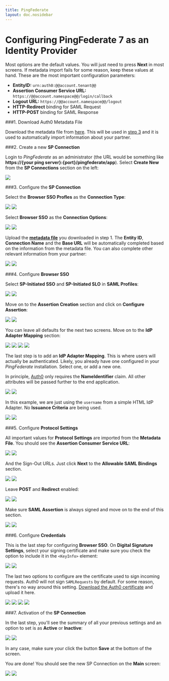 ```yaml
---
title: PingFederate
layout: doc.nosidebar
---
```

# Configuring PingFederate 7 as an Identity Provider

Most options are the default values. You will just need to press __Next__ in most screens. If metadata import fails for some reason, keep these values at hand. These are the most important configuration parameters:

* __EntityID:__ `urn:auth0:@@account.tenant@@`
* __Assertion Consumer Service URL:__ `https://@@account.namespace@@/login/callback`
* __Logout URL:__ `https://@@account.namespace@@/logout`
* __HTTP-Redirect__ binding for SAML Request
* __HTTP-POST__ binding for SAML Response


###1. Download Auth0 Metadata File

Download the metadata file from [here](https://@@account.namespace@@/samlp/metadata). This will be used in [step 3](ping7#3) and it is used to automatically import information about your partner.

###2. Create a new __SP Connection__

Login to _PingFederate_ as an administrator (the URL would be something like __https://{your ping server}:{port}/pingfederate/app__). Select __Create New__ from the __SP Connections__ section on the left:

![](img/ping-1.png)

###3. Configure the __SP Connection__

Select the __Browser SSO Profles__ as the __Connection Type__:

![](http://puu.sh/3ZKQg.png)
![](img/ping-2.png)

Select __Browser SSO__ as the __Connection Options__:

![](http://puu.sh/3ZKUx.png)
![](img/ping-3.png)

Upload the [__metadata file__](https://@@account.namespace@@/samlp/metadata) you downloaded in step 1. The __Entity ID__, __Connection Name__ and the __Base URL__ will be automatically completed based on the information from the metadata file. You can also complete other relevant information from your partner:

![](http://puu.sh/3ZL2v.png)
![](img/ping-4.png)

###4. Configure __Browser SSO__

Select __SP-Initiated SSO__ and __SP-Initiated SLO__ in __SAML Profiles__:

![](http://puu.sh/3ZLwv.png)
![](img/ping-5.png)

Move on to the __Assertion Creation__ section and click on __Configure Assertion__:

![](http://puu.sh/3ZLzH.png)
![](img/ping-6.png)

You can leave all defaults for the next two screens. Move on to the __IdP Adapter Mapping__ section: 

![](http://puu.sh/3ZLBg.png)
![](img/ping-7.png)
![](http://puu.sh/3ZLBL.png)
![](img/ping-8.png)

The last step is to add an __IdP Adapter Mapping__. This is where users will actually be authenticated. Likely, you already have one configured in your _PingFederate_ installation. Select one, or add a new one.

In principle, [Auth0](http://auth0.com) only requires the __NameIdentifier__ claim. All other  attributes will be passed further to the end application.

![](http://puu.sh/3ZVAD.png)
![](img/ping-9.png)

In this example, we are just using the `username` from a simple HTML IdP Adapter. No __Issuance Criteria__ are being used. 

![](http://puu.sh/3ZVJg.png)
![](img/ping-10.png)

###5. Configure __Protocol Settings__

All important values for __Protocol Settings__ are imported from the __Metadata File__. You should see the __Assertion Consumer Service URL__:

![](http://puu.sh/3ZVM7.png)
![](img/ping-11.png)

And the Sign-Out URLs. Just click __Next__ to the __Allowable SAML Bindings__ section.

![](http://puu.sh/3ZVQb.png)
![](img/ping-12.png)

Leave __POST__ and __Redirect__ enabled:

![](http://puu.sh/3ZVSQ.png)
![](img/ping-13.png)

Make sure __SAML Assertion__ is always signed and move on to the end of this section.

![](http://puu.sh/3ZVTG.png)
![](img/ping-14.png)


###6. Configure __Credentials__

This is the last step for configuring __Browser SSO__. On __Digital Signature Settings__, select your signing certificate and make sure you check the option to include it in the `<KeyInfo>` element:

![](http://puu.sh/3ZW5a.png)
![](img/ping-15.png)

The last two options to configure are the certificate used to sign incoming requests. Auth0 will not sign `SAMLRequests` by default. For some reason, there's no way around this setting. [Download the Auth0 certificate](https://@@account.tenant@@.auth0.com/pem) and upload it here. 

![](http://puu.sh/3ZW9f.png)
![](img/ping-16.png)
![](http://puu.sh/3ZWdK.png)
![](img/ping-17.png)

###7. Activation of the __SP Connection__

In the last step, you'll see the summary of all your previous settings and an option to set is as __Active__ or __Inactive__:

![](http://puu.sh/3ZWeR.png)
![](img/ping-18.png)

In any case, make sure your click the button __Save__ at the bottom of the screen. 

You are done! You should see the new SP Connection on the __Main__ screen:

![](http://puu.sh/3ZWk7.png)
![](img/ping-19.png)
